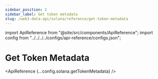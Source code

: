 ```yaml
---
sidebar_position: 2
sidebar_label: Get token metadata
slug: /web3-data-api/solana/reference/get-token-metadata
---
```


import ApiReference from "@site/src/components/ApiReference";
import config from "../../../../configs/api-reference/configs.json";

# Get Token Metadata

<ApiReference {...config.solana.getTokenMetadata} />
